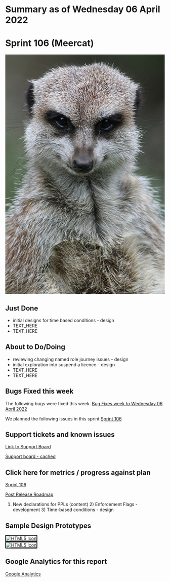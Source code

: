# Summary as of Wednesday 06 April 2022 

# Sprint 106 (Meercat)

![ijinterwas from Netherlands, CC BY 2.0 <https://creativecommons.org/licenses/by/2.0>, via Wikimedia Commons](graphs/meercat2.jpg)

## Just Done
* initial designs for time based conditions - design
* TEXT_HERE
* TEXT_HERE

## About to Do/Doing
* reviewing changing named role journey issues - design
* initial exploration into suspend a licence - design
* TEXT_HERE
* TEXT_HERE

## Bugs Fixed this week
The following bugs were fixed this week.
[Bug Fixes week to Wednesday 06 April 2022](graphs/bugs06042022.png)

We planned the following issues in this sprint 
[Sprint 106](graphs/sprint06042022.png)

## Support tickets and known issues
[Link to Support Board](https://collaboration.homeoffice.gov.uk/jira/secure/RapidBoard.jspa?rapidView=1717&selectedIssue=ASSB-253)

[Support board - cached](graphs/supportBoard06042022.png)

## Click here for metrics / progress against plan
[Sprint 106](graphs/progress06042022.png)

[Post Release Roadmap](graphs/roadmap06042022.png)

1) New declarations for PPLs (content) 2) Enforcement Flags - development 3) Time-based conditions - design

## Sample Design Prototypes
<a href="graphs/proto1_06042022.png"><img src="graphs/proto1_06042022.png" alt="HTML5 Icon" width="200" style="border:2px solid black"></a>
<br>
<a href="graphs/proto2_06042022.png"><img src="graphs/proto2_06042022.png" alt="HTML5 Icon" width="200" style="border:2px solid black"></a>
<br>


## Google Analytics for this report
[Google Analytics](graphs/GA06042022.png)

